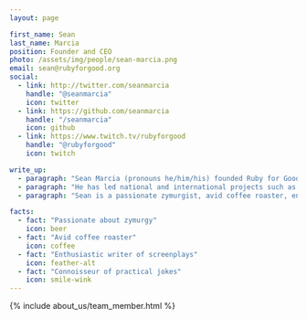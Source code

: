 ```yaml
---
layout: page

first_name: Sean
last_name: Marcia
position: Founder and CEO
photo: /assets/img/people/sean-marcia.png
email: sean@rubyforgood.org
social:
  - link: http://twitter.com/seanmarcia
    handle: "@seanmarcia"
    icon: twitter
  - link: https://github.com/seanmarcia
    handle: "/seanmarcia"
    icon: github
  - link: https://www.twitch.tv/rubyforgood
    handle: "@rubyforgood"
    icon: twitch

write_up:
  - paragraph: "Sean Marcia (pronouns he/him/his) founded Ruby for Good in 2013 to fill the gap created by inaccessible and uneconomical technology solutions for nonprofits. He established an inclusive community of Gooders—technologists striving to make the world a better place—who build open source solutions for individuals and nonprofits serving vital missions. Sean brings over two decades of software development experience in a variety of languages to his work at Ruby for Good. He is primarily responsible for leading Ruby for Good’s strategic growth plan, driving sustainability, building and managing partnerships, and providing fiscal and organizational oversight."
  - paragraph: "He has led national and international projects such as the Saving the Bees project at George Mason University, the Pompeii Research Database for the Pompeii Food and Drink Project, the Red Panda Machine Learning project for the Smithsonian Zoo Researchers, and the DiaperBase application which currently serves over 100 diaper banks and period supply organizations nationwide. He has organized several technology conferences like RubyNation, RetroRuby, and Python for Good and accepted invitations to speak at Railsconf, Rubyconf, Rubyconf Australia, Strange Loop, and Abstractions among others. Sean has also provided technical review for books such as Clean Ruby, Multitenancy with Rails, Upgrading to Rails4, and other titles."
  - paragraph: "Sean is a passionate zymurgist, avid coffee roaster, enthusiastic writer of screenplays, and connoisseur of practical jokes."

facts:
  - fact: "Passionate about zymurgy"
    icon: beer
  - fact: "Avid coffee roaster"
    icon: coffee
  - fact: "Enthusiastic writer of screenplays"
    icon: feather-alt
  - fact: "Connoisseur of practical jokes"
    icon: smile-wink
---
```


{% include about_us/team_member.html %}
